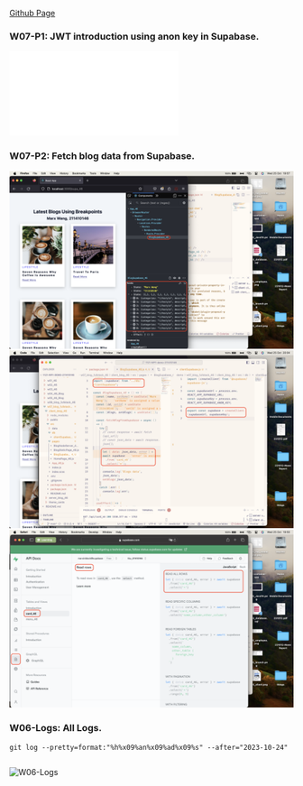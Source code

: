 [Github Page](https://github.com/marx-w/1121-WP1-demo-211410146.git)

### W07-P1: JWT introduction using anon key in Supabase.
![W07-P1](./231025_w07_46.md)

### W07-P2: Fetch blog data from Supabase.
![W07-P2-1](./w07-p2-1.png)
![W07-P2-2](./w07-p2-2.png)
![W07-P2-3](./W07-p2-3.png)

### W06-Logs: All Logs.
```
git log --pretty=format:"%h%x09%an%x09%ad%x09%s" --after="2023-10-24"
```
```

```
![W06-Logs](./W06-Logs.png)